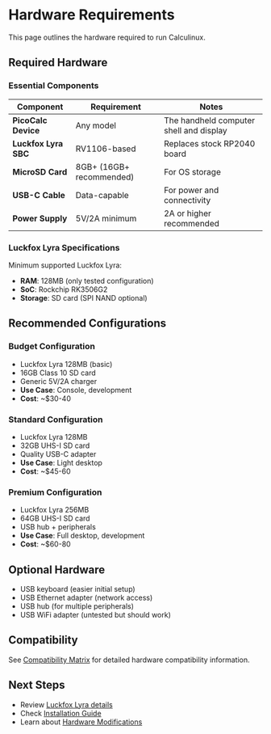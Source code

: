 # Hardware Requirements

This page outlines the hardware required to run Calculinux.

## Required Hardware

### Essential Components

| Component | Requirement | Notes |
|-----------|-------------|-------|
| **PicoCalc Device** | Any model | The handheld computer shell and display |
| **Luckfox Lyra SBC** | RV1106-based | Replaces stock RP2040 board |
| **MicroSD Card** | 8GB+ (16GB+ recommended) | For OS storage |
| **USB-C Cable** | Data-capable | For power and connectivity |
| **Power Supply** | 5V/2A minimum | 2A or higher recommended |

### Luckfox Lyra Specifications

Minimum supported Luckfox Lyra:
- **RAM**: 128MB (only tested configuration)
- **SoC**: Rockchip RK3506G2
- **Storage**: SD card (SPI NAND optional)

## Recommended Configurations

### Budget Configuration
- Luckfox Lyra 128MB (basic)
- 16GB Class 10 SD card
- Generic 5V/2A charger
- **Use Case**: Console, development
- **Cost**: ~$30-40

### Standard Configuration  
- Luckfox Lyra 128MB
- 32GB UHS-I SD card
- Quality USB-C adapter
- **Use Case**: Light desktop
- **Cost**: ~$45-60

### Premium Configuration
- Luckfox Lyra 256MB
- 64GB UHS-I SD card
- USB hub + peripherals
- **Use Case**: Full desktop, development
- **Cost**: ~$60-80

## Optional Hardware

- USB keyboard (easier initial setup)
- USB Ethernet adapter (network access)
- USB hub (for multiple peripherals)
- USB WiFi adapter (untested but should work)

## Compatibility

See [Compatibility Matrix](../hardware/compatibility.md) for detailed hardware compatibility information.

## Next Steps

- Review [Luckfox Lyra details](../hardware/luckfox-lyra.md)
- Check [Installation Guide](installation.md)
- Learn about [Hardware Modifications](../hardware/modifications.md)
